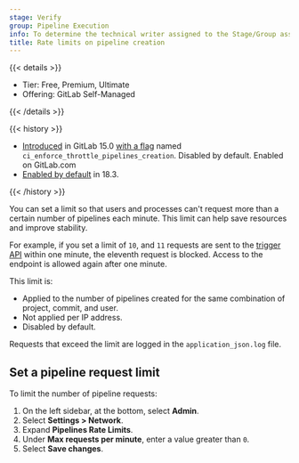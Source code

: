 ```yaml
---
stage: Verify
group: Pipeline Execution
info: To determine the technical writer assigned to the Stage/Group associated with this page, see https://handbook.gitlab.com/handbook/product/ux/technical-writing/#assignments
title: Rate limits on pipeline creation
---
```


{{< details >}}

- Tier: Free, Premium, Ultimate
- Offering: GitLab Self-Managed

{{< /details >}}

{{< history >}}

- [Introduced](https://gitlab.com/gitlab-org/gitlab/-/issues/362475) in GitLab 15.0 [with a flag](../feature_flags/_index.md) named `ci_enforce_throttle_pipelines_creation`. Disabled by default. Enabled on GitLab.com
- [Enabled by default](https://gitlab.com/gitlab-org/gitlab/-/merge_requests/196545) in 18.3.

{{< /history >}}

You can set a limit so that users and processes can't request more than a certain number of pipelines each minute. This limit can help save resources and improve stability.

For example, if you set a limit of `10`, and `11` requests are sent to the [trigger API](../../ci/triggers/_index.md) within one minute,
the eleventh request is blocked. Access to the endpoint is allowed again after one minute.

This limit is:

- Applied to the number of pipelines created for the same combination of project, commit, and user.
- Not applied per IP address.
- Disabled by default.

Requests that exceed the limit are logged in the `application_json.log` file.

## Set a pipeline request limit

To limit the number of pipeline requests:

1. On the left sidebar, at the bottom, select **Admin**.
1. Select **Settings > Network**.
1. Expand **Pipelines Rate Limits**.
1. Under **Max requests per minute**, enter a value greater than `0`.
1. Select **Save changes**.
